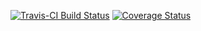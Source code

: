 [![Travis-CI Build Status](https://travis-ci.org/<USERNAME>/<REPO>.svg?branch=master)](https://travis-ci.org/<USERNAME>/<REPO>)
[![Coverage Status](https://img.shields.io/coveralls/<USERNAME>/<REPO>.svg)](https://coveralls.io/r/<USERNAME>/<REPO>?branch=master)
